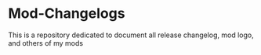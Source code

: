 # Mod-Changelogs
This is a repository dedicated to document all release changelog, mod logo, and others of my mods

